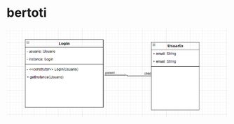 # bertoti
 
<img src ="https://github.com/Antonio-Zago/bertoti/blob/main/padroes/Singleton/Diagrama/diagrama_foto.PNG" />
